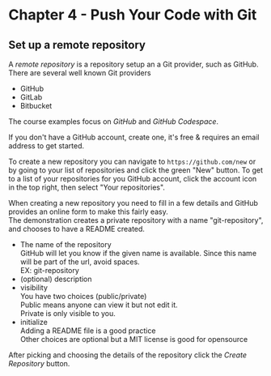 # Chapter 4 - Push Your Code with Git

## Set up a remote repository
A *remote repository* is a repository setup an a Git provider, such as GitHub.
There are several well known Git providers
- GitHub
- GitLab
- Bitbucket

The course examples focus on *GitHub* and *GitHub Codespace*.

If you don't have a GitHub account, create one, it's free & requires an email address to get started.

To create a new repository you can navigate to `https://github.com/new` or by going to your list of repositories and click the green "New" button.
To get to a list of your repositories for you GitHub account, click the account icon in the top right, then select "Your repositories".

When creating a new repository you need to fill in a few details and GitHub provides an online form to make this fairly easy.<br>
The demonstration creates a private repository with a name "git-repository", and chooses to have a README created. 

- The name of the repository<br>
  GitHub will let you know if the given name is available.
  Since this name will be part of the url, avoid spaces.<br>
  EX: git-repository
- (optional) description
- visibility<br>
  You have two choices (public/private)<br>
  Public means anyone can view it but not edit it.<br>
  Private is only visible to you.
- initialize<br>
  Adding a README file is a good practice<br>
  Other choices are optional but a MIT license is good for opensource

After picking and choosing the details of the repository click the *Create Repository* button.





